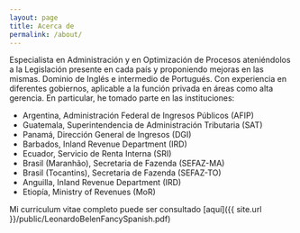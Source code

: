 ```yaml
---
layout: page
title: Acerca de
permalink: /about/
---
```


Especialista en Administración y en Optimización de Procesos ateniéndolos a la Legislación presente en cada país y proponiendo mejoras en las mismas. Dominio de Inglés e intermedio de Portugués. Con experiencia en diferentes gobiernos, aplicable a la función privada en áreas como alta gerencia. En particular, he tomado parte en las instituciones:

- Argentina, Administración Federal de Ingresos Públicos (AFIP)
- Guatemala, Superintendencia de Administración Tributaria (SAT)
- Panamá, Dirección General de Ingresos (DGI)
- Barbados, Inland Revenue Department (IRD)
- Ecuador, Servicio de Renta Interna (SRI)
- Brasil (Maranhão), Secretaria de Fazenda (SEFAZ-MA)
- Brasil (Tocantins), Secretaria de Fazenda (SEFAZ-TO)
- Anguilla, Inland Revenue Department (IRD)
- Etiopía, Ministry of Revenues (MoR)

Mi curriculum vitae completo puede ser consultado [aquí]({{ site.url }}/public/LeonardoBelenFancySpanish.pdf)
